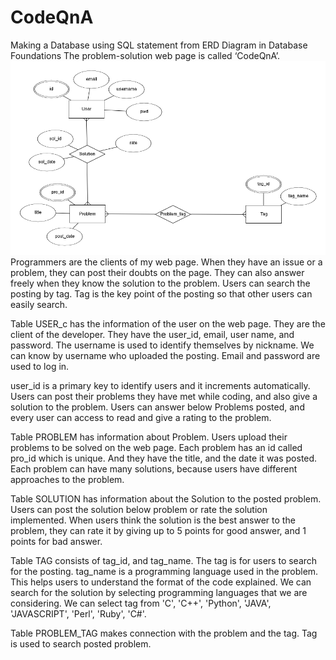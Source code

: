 # CodeQnA
Making a Database using SQL statement from ERD Diagram in Database Foundations
The problem-solution web page is called ‘CodeQnA’.
<img src="https://github.com/Bea-Jae-Kyeong/CodeQnA/blob/main/erdplus-diagram.png?raw=true"></img>
Programmers are the clients of my web page. When they have an issue or a
problem, they can post their doubts on the page. They can also answer freely
when they know the solution to the problem. Users can search the posting by
tag. Tag is the key point of the posting so that other users can easily search.

Table USER_c has the information of the user on the web page. They are the
client of the developer. They have the user_id, email, user name, and password.
The username is used to identify themselves by nickname. We can know by
username who uploaded the posting. Email and password are used to log in.

user_id is a primary key to identify users and it increments automatically.
Users can post their problems they have met while coding, and also give a
solution to the problem. Users can answer below Problems posted, and every
user can access to read and give a rating to the problem.

Table PROBLEM has information about Problem. Users upload their problems to
be solved on the web page. Each problem has an id called pro_id which is
unique. And they have the title, and the date it was posted.
Each problem can have many solutions, because users have different
approaches to the problem.

Table SOLUTION has information about the Solution to the posted problem.
Users can post the solution below problem or rate the solution implemented. 
When users think the solution is the best answer to the problem, they can rate
it by giving up to 5 points for good answer, and 1 points for bad answer.

Table TAG consists of tag_id, and tag_name. The tag is for users to search for
the posting. tag_name is a programming language used in the problem. This
helps users to understand the format of the code explained. We can search for
the solution by selecting programming languages that we are considering. We
can select tag from 'C', 'C++', 'Python', 'JAVA', 'JAVASCRIPT', 'Perl', 'Ruby', 'C#'.

Table PROBLEM_TAG makes connection with the problem and the tag. Tag is
used to search posted problem.
